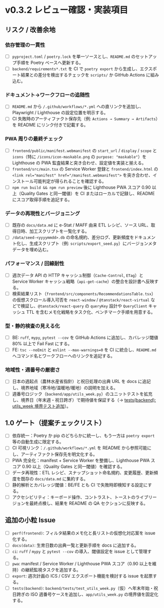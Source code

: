 # v0.3.2 レビュー確認・実装項目

## リスク / 改善余地

### 依存管理の一貫性
- [ ] `pyproject.toml` / `poetry.lock` を単一ソースとし、`README.md` のセットアップ手順を Poetry ベースへ更新する。
- [ ] `backend/requirements*.txt` を CI で `poetry export` から生成し、エクスポート結果との差分を検出するチェックを `scripts/` か GitHub Actions に組み込む。

### ドキュメント→ワークフローの追随性
- [ ] `README.md` から `/.github/workflows/*.yml` への直リンクを追加し、Playwright / Lighthouse の設定位置を明示する。
- [ ] CI 失敗時のアーティファクト保存先（例: `Actions → Summary → Artifacts`）を README にリンク付きで記載する。

### PWA 周りの最終チェック
- [ ] `frontend/public/manifest.webmanifest` の `start_url` / `display` / `scope` と `icons`（特に `/icons/icon-maskable.png` の `purpose: "maskable"`）を Lighthouse の PWA 監査結果と突き合わせ、設定値を実装と揃える。
- [ ] `frontend/src/main.tsx` の Service Worker 登録と `frontend/index.html` の `<link rel="manifest" href="/manifest.webmanifest">` を突き合わせ、インストール可能判定が得られることを確認する。
- [ ] `npm run build && npm run preview` 後に Lighthouse PWA スコア 0.90 以上（Quality Gates と同一閾値）を CI またはローカルで記録し、README にスコア取得手順を追記する。

### データの再現性とバージョニング
- [ ] 既存の `docs/data.md` に e-Stat / MAFF 由来 ETL レシピ、ソース URL、取得日時、加工スクリプトを一覧化する。
- [ ] `/data/seed-<yyyymmdd>.db` の命名規約、差分ログ、更新頻度をドキュメント化し、生成スクリプト（例: `scripts/export_seed.py`）にバージョンメタデータを埋め込む。

### パフォーマンス / 回線耐性
- [ ] 週次データ API の HTTP キャッシュ制御（`Cache-Control`, `ETag`）と Service Worker キャッシュ戦略（`api-get-cache`）の整合を設計書へ反映する。
- [ ] 検索結果リスト（`frontend/src/components/RecommendationsTable.tsx`）の仮想スクロール導入可否を `react-window` / `@tanstack/react-virtual` などで検証し、`@tanstack/react-query` の `queryKey` 設計や `QueryClient` キャッシュ TTL を含むメモ化戦略をタスク化、ベンチマーク手順を用意する。

### 型・静的検査の見える化
- [ ] BE: `ruff`, `mypy`, `pytest --cov` を GitHub Actions に追加し、カバレッジ閾値 80% 以上で Fail Fast にする。
- [ ] FE: `tsc --noEmit` と `eslint --max-warnings=0` を CI に統合し、`README.md` へコマンド名とワークフローへのリンクを追記する。

### 地域性・週番号の厳密さ
- [ ] 日本の週起点（農林水産省指針）と祝日処理の出典 URL を docs に追記し、境界地域（寒冷地/温暖地/暖地）の説明を加える。
- [ ] 週番号ロジック（`backend/app/utils_week.py`）のユニットテストを拡充し、境界日（年末週・祝日跨ぎ）で期待値を保証する（→ [tests(backend): utils_week 境界テスト追加](#tests-backend-utils-week)）。

## 1.0 ゲート（提案チェックリスト）
- [ ] 依存統一：Poetry か pip のどちらかに統一し、もう一方は `poetry export` 等の自動生成に限定する。
- [ ] CI 可視リンク：`/.github/workflows/*.yml` を README から参照可能にし、アーティファクト保存先を明文化する。
- [ ] PWA 完全化：manifest + Service Worker を整備し、Lighthouse PWA スコア 0.90 以上（Quality Gates と同一閾値）を確認する。
- [ ] データ再現性：ETL レシピ、スナップショット命名規約、変更履歴、更新頻度を既存の `docs/data.md` に集約する。
- [ ] 静的解析とカバレッジ閾値：BE/FE とも CI で失敗時即検知する設定にする。
- [ ] アクセシビリティ：キーボード操作、コントラスト、トーストのライブリージョンを最終点検し、結果を README の QA セクションに反映する。

## 追加の小粒 Issue
- [ ] `perf(frontend)`: フィルタ結果のメモ化と長リストの仮想化対応案を issue 化する。
- [ ] `docs(data)`: 生育日数の出典一覧と更新手順を docs に追加する。
- [ ] `ci`: `ruff` / `mypy` と `pytest --cov` の導入、閾値設定を issue として管理する。
- [ ] `pwa`: manifest / Service Worker / Lighthouse PWA スコア（0.90 以上を維持）の継続監視タスクを追加する。
- [ ] `export`: 週次計画の ICS / CSV エクスポート機能を検討する issue を起票する。
<a id="tests-backend-utils-week"></a>
- [ ] `tests(backend)`: `backend/tests/test_utils_week.py`（仮）へ年末年始・祝日跨ぎの ISO 週番号ケースを追加し、`app/utils_week.py` の境界値を固定化する。
